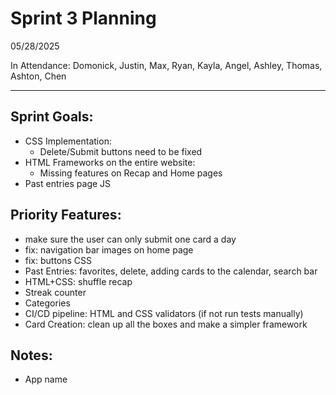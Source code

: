 # Sprint 3 Planning

05/28/2025

In Attendance: Domonick, Justin, Max, Ryan, Kayla, Angel, Ashley, Thomas, Ashton, Chen

---

## Sprint Goals:
- CSS Implementation: 
  - Delete/Submit buttons need to be fixed
- HTML Frameworks on the entire website:
  - Missing features on Recap and Home pages 
- Past entries page JS

## Priority Features:
- make sure the user can only submit one card a day
- fix: navigation bar images on home page
- fix: buttons CSS
- Past Entries: favorites, delete, adding cards to the calendar, search bar
- HTML+CSS: shuffle recap
- Streak counter
- Categories
- CI/CD pipeline: HTML and CSS validators (if not run tests manually)
- Card Creation: clean up all the boxes and make a simpler framework

## Notes:
- App name